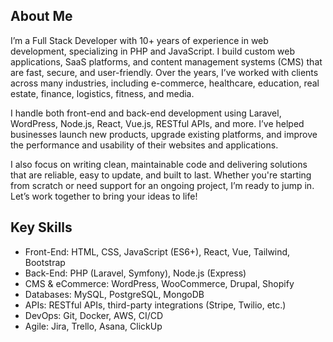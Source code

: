 ## About Me

I’m a Full Stack Developer with 10+ years of experience in web development, specializing in PHP and JavaScript. I build custom web applications, SaaS platforms, and content management systems (CMS) that are fast, secure, and user-friendly. Over the years, I’ve worked with clients across many industries, including e-commerce, healthcare, education, real estate, finance, logistics, fitness, and media.

I handle both front-end and back-end development using Laravel, WordPress, Node.js, React, Vue.js, RESTful APIs, and more. I’ve helped businesses launch new products, upgrade existing platforms, and improve the performance and usability of their websites and applications.

I also focus on writing clean, maintainable code and delivering solutions that are reliable, easy to update, and built to last. Whether you're starting from scratch or need support for an ongoing project, I’m ready to jump in. Let’s work together to bring your ideas to life!

## Key Skills

- Front-End: HTML, CSS, JavaScript (ES6+), React, Vue, Tailwind, Bootstrap
- Back-End: PHP (Laravel, Symfony), Node.js (Express)
- CMS & eCommerce: WordPress, WooCommerce, Drupal, Shopify
- Databases: MySQL, PostgreSQL, MongoDB
- APIs: RESTful APIs, third-party integrations (Stripe, Twilio, etc.)
- DevOps: Git, Docker, AWS, CI/CD
- Agile: Jira, Trello, Asana, ClickUp

